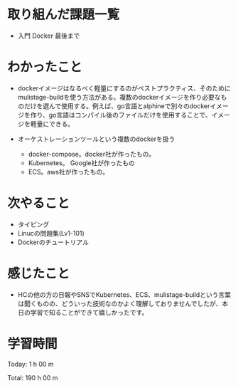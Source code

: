 # 取り組んだ課題一覧
- 入門 Docker 最後まで

# わかったこと
- dockerイメージはなるべく軽量にするのがベストプラクティス、そのためにmulistage-buildを使う方法がある。複数のdockerイメージを作り必要なものだけを選んで使用する。例えば、go言語とalphineで別々のdockerイメージを作り、go言語はコンパイル後のファイルだけを使用することで、イメージを軽量にできる。

- オーケストレーションツールという複数のdockerを扱う
  - docker-compose。docker社が作ったもの。
  - Kubernetes。 Google社が作ったもの
  - ECS。aws社が作ったもの。

# 次やること
- タイピング
- Linucの問題集(Lv1-101)
- Dockerのチュートリアル

# 感じたこと
- HCの他の方の日報やSNSでKubernetes、ECS、mulistage-buildという言葉は聞くものの、どういった技術なのかよく理解しておりませんでしたが、本日の学習で知ることができて嬉しかったです。

# 学習時間
Today: 1 h 00 m

Total: 190 h 00 m
